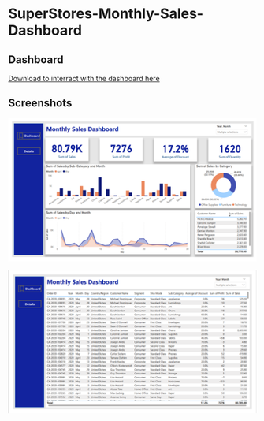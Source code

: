 # SuperStores-Monthly-Sales-Dashboard


## Dashboard 
[Download to interract with the dashboard here](https://github.com/mrjaid23/SuperStores-Monthly-Sales-Dashboard/blob/f48ae1e925daef9266a8d3106f60399dde35430d/PowerBI_SuperstoreSales%20-%20with%20missing%20data.xlsx)

## Screenshots
![alt text](https://github.com/mrjaid23/SuperStores-Monthly-Sales-Dashboard/blob/578521bd254077c6e4cc63fc4dffbb9152eefc56/SuperstoreDashboard1.png)

![alt text](https://github.com/mrjaid23/SuperStores-Monthly-Sales-Dashboard/blob/578521bd254077c6e4cc63fc4dffbb9152eefc56/SuperStore_Detailsdash.png)
